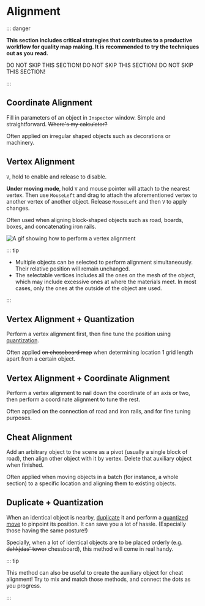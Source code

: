 # Alignment

::: danger

**This section includes critical strategies that contributes to a productive workflow for quality map making. It is recommended to try the techniques out as you read.**

DO NOT SKIP THIS SECTION!
DO NOT SKIP THIS SECTION!
DO NOT SKIP THIS SECTION!

:::

## Coordinate Alignment

Fill in parameters of an object in `Inspector` window. Simple and straightforward. ~~Where's my calculator?~~

Often applied on irregular shaped objects such as decorations or machinery.

## Vertex Alignment

`V`, hold to enable and release to disable.

**Under moving mode**, hold `V` and mouse pointer will attach to the nearest vertex. Then use `MouseLeft` and drag to attach the aforementioned vertex to another vertex of another object. Release `MouseLeft` and then `V` to apply changes.

Often used when aligning block-shaped objects such as road, boards, boxes, and concatenating iron rails.

![A gif showing how to perform a vertex alignment](/images/vertex-alignment-example.gif)

::: tip

- Multiple objects can be selected to perform alignment simultaneously. Their relative position will remain unchanged.
- The selectable vertices includes all the ones on the mesh of the object, which may include excessive ones at where the materials meet. In most cases, only the ones at the outside of the object are used.

:::

## Vertex Alignment + Quantization

Perform a vertex alignment first, then fine tune the position using [quantization](/en/start/basic-operation.md#quantization).

Often applied ~~on chessboard map~~ when determining location 1 grid length apart from a certain object.

## Vertex Alignment + Coordinate Alignment

Perform a vertex alignment to nail down the coordinate of an axis or two, then perform a coordinate alignment to tune the rest.

Often applied on the connection of road and iron rails, and for fine tuning purposes.

## Cheat Alignment

Add an arbitrary object to the scene as a pivot (usually a single block of road), then align other object with it by vertex. Delete that auxiliary object when finished.

Often applied when moving objects in a batch (for instance, a whole section) to a specific location and aligning them to existing objects.

## Duplicate + Quantization

When an identical object is nearby, [duplicate](/en/start/basic-operation.md#duplicate) it and perform a [quantized move](/en/start/basic-operation.md#quantization) to pinpoint its position. It can save you a lot of hassle. (Especially those having the same posture!)

Specially, when a lot of identical objects are to be placed orderly (e.g. ~~dahkjdas' tower~~ chessboard), this method will come in real handy.

::: tip

This method can also be useful to create the auxiliary object for cheat alignment! Try to mix and match those methods, and connect the dots as you progress.

:::
